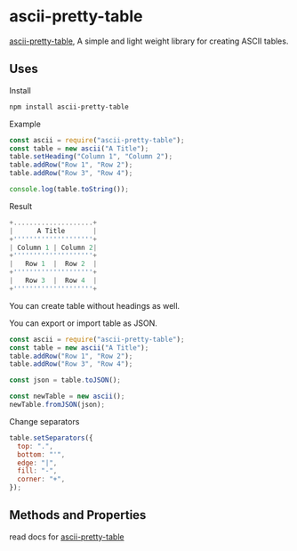 # ascii-pretty-table

[ascii-pretty-table](https://www.npmjs.com/package/ascii-pretty-table), A simple and light weight library for creating ASCII tables.

## Uses

Install

```bash
npm install ascii-pretty-table
```

Example

```js
const ascii = require("ascii-pretty-table");
const table = new ascii("A Title");
table.setHeading("Column 1", "Column 2");
table.addRow("Row 1", "Row 2");
table.addRow("Row 3", "Row 4");

console.log(table.toString());
```

Result

```js
+....................+
|      A Title       |
+''''''''''''''''''''+
| Column 1 | Column 2|
+''''''''''''''''''''+
|   Row 1  |  Row 2  |
+''''''''''''''''''''+
|   Row 3  |  Row 4  |
+''''''''''''''''''''+
```

You can create table without headings as well.

You can export or import table as JSON.

```js
const ascii = require("ascii-pretty-table");
const table = new ascii("A Title");
table.addRow("Row 1", "Row 2");
table.addRow("Row 3", "Row 4");

const json = table.toJSON();

const newTable = new ascii();
newTable.fromJSON(json);
```

Change separators

```js
table.setSeparators({
  top: ".",
  bottom: "'",
  edge: "|",
  fill: "-",
  corner: "+",
});
```

## Methods and Properties

read docs for [ascii-pretty-table](https://imranbarbhuiya.github.io/ascii-pretty-table/)
